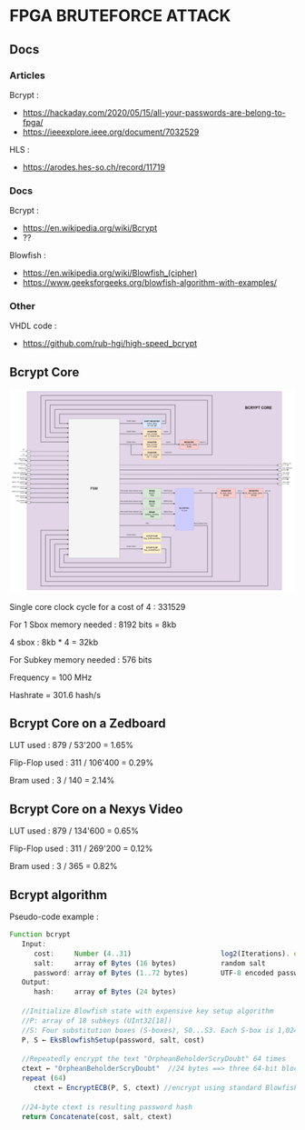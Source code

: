 # FPGA BRUTEFORCE ATTACK

## Docs
### Articles
Bcrypt :
- https://hackaday.com/2020/05/15/all-your-passwords-are-belong-to-fpga/
- https://ieeexplore.ieee.org/document/7032529

HLS :
- https://arodes.hes-so.ch/record/11719

### Docs
Bcrypt :
- https://en.wikipedia.org/wiki/Bcrypt
- ??

Blowfish :
- https://en.wikipedia.org/wiki/Blowfish_(cipher)
- https://www.geeksforgeeks.org/blowfish-algorithm-with-examples/

### Other

VHDL code :
- https://github.com/rub-hgi/high-speed_bcrypt

## Bcrypt Core

![Alt text](assets/img/bcrypt_core.png)

Single core clock cycle for a cost of 4 : 331529 

For 1 Sbox memory needed : 8192 bits = 8kb

4 sbox : 8kb * 4 = 32kb

For Subkey memory needed : 576 bits

Frequency = 100 MHz

Hashrate = 301.6 hash/s

## Bcrypt Core on a Zedboard

LUT used : 879 / 53'200 = 1.65%

Flip-Flop used : 311 / 106'400 = 0.29%

Bram used : 3 / 140 = 2.14%

## Bcrypt Core on a Nexys Video

LUT used : 879 / 134'600 = 0.65%

Flip-Flop used : 311 / 269'200 = 0.12%

Bram used : 3 / 365 = 0.82%

## Bcrypt algorithm

Pseudo-code example :

```js
Function bcrypt
   Input:
      cost:     Number (4..31)                      log2(Iterations). e.g. 12 ==> 212 = 4,096 iterations
      salt:     array of Bytes (16 bytes)           random salt
      password: array of Bytes (1..72 bytes)        UTF-8 encoded password
   Output: 
      hash:     array of Bytes (24 bytes)

   //Initialize Blowfish state with expensive key setup algorithm
   //P: array of 18 subkeys (UInt32[18])
   //S: Four substitution boxes (S-boxes), S0...S3. Each S-box is 1,024 bytes (UInt32[256])
   P, S ← EksBlowfishSetup(password, salt, cost)   

   //Repeatedly encrypt the text "OrpheanBeholderScryDoubt" 64 times
   ctext ← "OrpheanBeholderScryDoubt"  //24 bytes ==> three 64-bit blocks
   repeat (64)
      ctext ← EncryptECB(P, S, ctext) //encrypt using standard Blowfish in ECB mode

   //24-byte ctext is resulting password hash
   return Concatenate(cost, salt, ctext)
```
